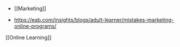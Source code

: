 - [[Marketing]]

- https://eab.com/insights/blogs/adult-learner/mistakes-marketing-online-programs/

[[Online Learning]]
